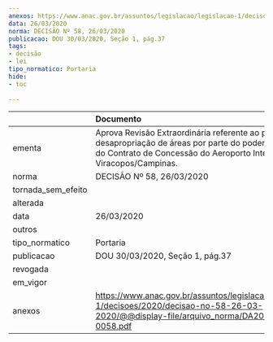 ```yaml
---
anexos: https://www.anac.gov.br/assuntos/legislacao/legislacao-1/decisoes/2020/decisao-no-58-26-03-2020/@@display-file/arquivo_norma/DA2020-0058.pdf
data: 26/03/2020
norma: DECISÃO Nº 58, 26/03/2020
publicacao: DOU 30/03/2020, Seção 1, pág.37
tags:
- decisão
- lei
tipo_normatico: Portaria
hide: 
- toc 
 
---
```


|                    | Documento                                                                                                                                                                             |
|:-------------------|:--------------------------------------------------------------------------------------------------------------------------------------------------------------------------------------|
| ementa             | Aprova Revisão Extraordinária referente ao pleito de desapropriação de áreas por parte do poder concedente do Contrato de Concessão do Aeroporto Internacional de Viracopos/Campinas. |
| norma              | DECISÃO Nº 58, 26/03/2020                                                                                                                                                             |
| tornada_sem_efeito |                                                                                                                                                                                       |
| alterada           |                                                                                                                                                                                       |
| data               | 26/03/2020                                                                                                                                                                            |
| outros             |                                                                                                                                                                                       |
| tipo_normatico     | Portaria                                                                                                                                                                              |
| publicacao         | DOU 30/03/2020, Seção 1, pág.37                                                                                                                                                       |
| revogada           |                                                                                                                                                                                       |
| em_vigor           |                                                                                                                                                                                       |
| anexos             | https://www.anac.gov.br/assuntos/legislacao/legislacao-1/decisoes/2020/decisao-no-58-26-03-2020/@@display-file/arquivo_norma/DA2020-0058.pdf                                          |